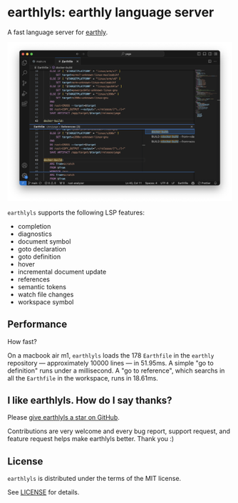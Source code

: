 # earthlyls: earthly language server

A fast language server for [earthly].

![Screenshot of yage Earthfile in Visual Studio Code](https://raw.githubusercontent.com/glehmann/earthlyls/0.5.1/editor/vscode/screenshot.png)

`earthlyls` supports the following LSP features:

* completion
* diagnostics
* document symbol
* goto declaration
* goto definition
* hover
* incremental document update
* references
* semantic tokens
* watch file changes
* workspace symbol

## Performance

How fast?

On a macbook air m1, `earthlyls` loads the 178 `Earthfile` in the `earthly` repository — approximately 10000 lines —
in 51.95ms. A simple "go to definition" runs under a millisecond. A "go to reference", which searchs in all the
`Earthfile` in the workspace, runs in 18.61ms.


## I like earthlyls. How do I say thanks?

Please [give earthlyls a star on GitHub](https://github.com/glehmann/earthlyls).

Contributions are very welcome and every bug report, support request, and feature request helps make earthlyls better.
Thank you :)

## License

`earthlyls` is distributed under the terms of the MIT license.

See [LICENSE](LICENSE) for details.

[earthly]:https://earthly.dev/
